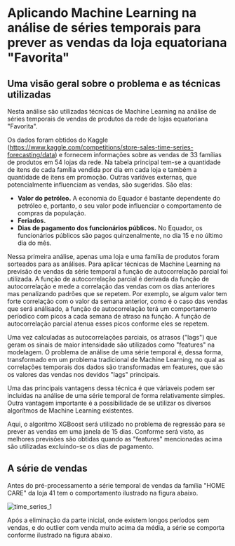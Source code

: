 # Aplicando Machine Learning na análise de séries temporais para prever as vendas da loja equatoriana "Favorita"

## Uma visão geral sobre o problema e as técnicas utilizadas

Nesta análise são utilizadas técnicas de Machine Learning na análise de séries temporais de vendas de produtos da rede de lojas equatoriana "Favorita".

Os dados foram obtidos do Kaggle (https://www.kaggle.com/competitions/store-sales-time-series-forecasting/data) e fornecem informações sobre as vendas de 33 famílias de produtos em 54 lojas da rede. Na tabela principal tem-se a quantidade de itens de cada família vendida por dia em cada loja e também a quantidade de itens em promoção. Outras variáves externas, que potencialmente influenciam as vendas, são sugeridas. São elas:

- **Valor do petróleo.** A economia do Equador é bastante dependente do petróleo e, portanto, o seu valor pode influenciar o comportamento de compras da população.
- **Feriados.**
- **Dias de pagamento dos funcionários públicos.** No Equador, os funcionários públicos são pagos quinzenalmente, no dia 15 e no último dia do mês. 

Nessa primeira análise, apenas uma loja e uma família de produtos foram sorteados para as análises. Para aplicar técnicas de Machine Learning na previsão de vendas da série temporal a função de autocorrelação parcial foi utilizada. A função de autocorrelação parcial é derivada da função de autocorrelação e mede a correlação das vendas com os dias anteriores mas penalizando padrões que se repetem. Por exemplo, se algum valor tem forte correlação com o valor da semana anterior, como é o caso das vendas que será análisado, a função de autocorrelação terá um comportamento períodico com picos a cada semana de atraso na função. A função de autocorrelação parcial atenua esses picos conforme eles se repetem.

Uma vez calculadas as autocorrelações parciais, os atrasos ("lags") que geram os sinais de maior intensidade são utilizados como "features" na modelagem. O problema de análise de uma série temporal é, dessa forma, transformado em um problema tradicional de Machine Learning, no qual as correlações temporais dos dados são transformadas em features, que são os valores das vendas nos devidos "lags" principais. 

Uma das principais vantagens dessa técnica é que váriaveis podem ser incluídas na análise de uma série temporal de forma relativamente simples. Outra vantagem importante é a possibilidade de se utilizar os diversos algorítmos de Machine Learning existentes.  

Aqui, o algorítmo XGBoost será utilizado no problema de regressão para se prever as vendas em uma janela de 15 dias. Conforme será visto, as melhores previsões são obtidas quando as "features" mencionadas acima são utilizadas excluindo-se os dias de pagamento.

## A série de vendas

Antes do pré-processamento a série temporal de vendas da família "HOME CARE" da loja 41 tem o comportamento ilustrado na figura abaixo.

![time_series_1](https://user-images.githubusercontent.com/88217999/214460691-c7875ebb-5679-4ed5-8c81-31a9a4c78eed.png)

Após a eliminação da parte inicial, onde existem longos períodos sem vendas, e do outlier com venda muito acima da média, a série se comporta conforme ilustrado na figura abaixo.

